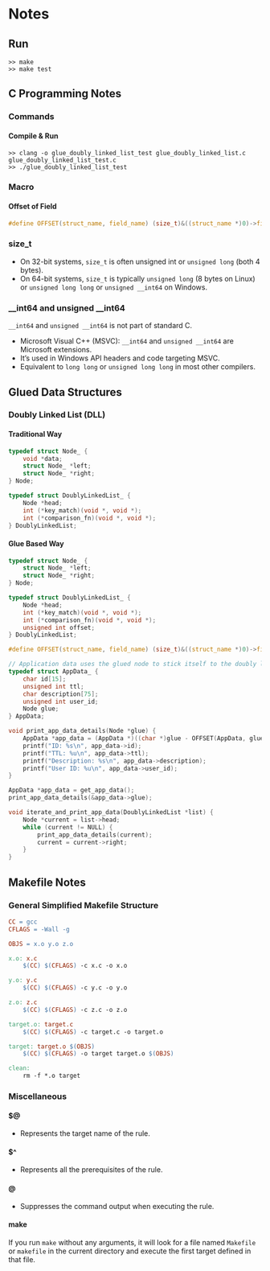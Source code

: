 # Notes
## Run
```
>> make
>> make test
```

## C Programming Notes
### Commands
#### Compile & Run
```
>> clang -o glue_doubly_linked_list_test glue_doubly_linked_list.c glue_doubly_linked_list_test.c
>> ./glue_doubly_linked_list_test
```


### Macro
#### Offset of Field
```c
#define OFFSET(struct_name, field_name) (size_t)&((struct_name *)0)->field_name
```

### size_t
- On 32-bit systems, `size_t` is often unsigned int or `unsigned long` (both 4 bytes).
- On 64-bit systems, `size_t` is typically `unsigned long` (8 bytes on Linux) or `unsigned long long` or `unsigned __int64` on Windows.

### __int64 and unsigned __int64
`__int64` and `unsigned __int64` is not part of standard C.

- Microsoft Visual C++ (MSVC): `__int64` and `unsigned __int64` are Microsoft extensions.
- It’s used in Windows API headers and code targeting MSVC.
- Equivalent to `long long` or `unsigned long long` in most other compilers.

## Glued Data Structures
### Doubly Linked List (DLL)
#### Traditional Way
```c
typedef struct Node_ {
    void *data;
    struct Node_ *left;
    struct Node_ *right;
} Node;

typedef struct DoublyLinkedList_ {
    Node *head;
    int (*key_match)(void *, void *);
    int (*comparison_fn)(void *, void *);
} DoublyLinkedList;
```

#### Glue Based Way
```c
typedef struct Node_ {
    struct Node_ *left;
    struct Node_ *right;
} Node;

typedef struct DoublyLinkedList_ {
    Node *head;
    int (*key_match)(void *, void *);
    int (*comparison_fn)(void *, void *);
    unsigned int offset;
} DoublyLinkedList;

#define OFFSET(struct_name, field_name) (size_t)&((struct_name *)0)->field_name
```

```c
// Application data uses the glued node to stick itself to the doubly linked list 
typedef struct AppData_ {
    char id[15];
    unsigned int ttl;
    char description[75];
    unsigned int user_id;
    Node glue;
} AppData;

void print_app_data_details(Node *glue) {
    AppData *app_data = (AppData *)((char *)glue - OFFSET(AppData, glue));
    printf("ID: %s\n", app_data->id);
    printf("TTL: %u\n", app_data->ttl);
    printf("Description: %s\n", app_data->description);
    printf("User ID: %u\n", app_data->user_id);
}

AppData *app_data = get_app_data();
print_app_data_details(&app_data->glue);

void iterate_and_print_app_data(DoublyLinkedList *list) {
    Node *current = list->head;
    while (current != NULL) {
        print_app_data_details(current);
        current = current->right;
    }
}
```

## Makefile Notes
### General Simplified Makefile Structure
```makefile
CC = gcc
CFLAGS = -Wall -g

OBJS = x.o y.o z.o

x.o: x.c
    $(CC) $(CFLAGS) -c x.c -o x.o

y.o: y.c
    $(CC) $(CFLAGS) -c y.c -o y.o

z.o: z.c
    $(CC) $(CFLAGS) -c z.c -o z.o

target.o: target.c
    $(CC) $(CFLAGS) -c target.c -o target.o

target: target.o $(OBJS)
    $(CC) $(CFLAGS) -o target target.o $(OBJS)

clean:
    rm -f *.o target
```

### Miscellaneous
#### $@
- Represents the target name of the rule.

#### $^
- Represents all the prerequisites of the rule.

#### @
- Suppresses the command output when executing the rule.

#### make
If you run `make` without any arguments, it will look for a file named `Makefile` or `makefile` in the current directory and execute the first target defined in that file.

